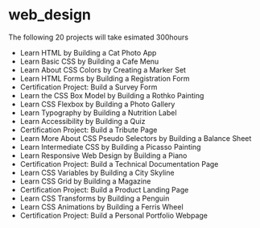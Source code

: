 # web_design
The following 20 projects will take esimated 300hours

- Learn HTML by Building a Cat Photo App
- Learn Basic CSS by Building a Cafe Menu
- Learn About CSS Colors by Creating a Marker Set
- Learn HTML Forms by Building a Registration Form
- Certification Project: Build a Survey Form
- Learn the CSS Box Model by Building a Rothko Painting
- Learn CSS Flexbox by Building a Photo Gallery
- Learn Typography by Building a Nutrition Label
- Learn Accessibility by Building a Quiz
- Certification Project: Build a Tribute Page
- Learn More About CSS Pseudo Selectors by Building a Balance Sheet
- Learn Intermediate CSS by Building a Picasso Painting
- Learn Responsive Web Design by Building a Piano
- Certification Project: Build a Technical Documentation Page
- Learn CSS Variables by Building a City Skyline
- Learn CSS Grid by Building a Magazine
- Certification Project: Build a Product Landing Page
- Learn CSS Transforms by Building a Penguin
- Learn CSS Animations by Building a Ferris Wheel
- Certification Project: Build a Personal Portfolio Webpage
